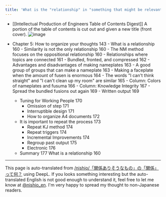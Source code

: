 ```yaml
---
title: 'What is the "relationship" in "something that might be relevant?"'
---
```


- [[Intellectual Production of Engineers Table of Contents Digest]]
A portion of the table of contents is cut out and given a new title (front cover).
![image](https://gyazo.com/c7c3016748bea053469fad8a375f2f3a/thumb/1000)

- Chapter 5: How to organize your thoughts 143
        - What is a relationship 160
            - Similarity is not the only relationship 160
            - The NM method focuses on the oppositional relationship 160
            - Relationships where topics are connected 161
        - Bundled, fronted, and compressed 162
            - Advantages and disadvantages of making nameplates 163
            - A good group of groups that can make a nameplate 163
            - Making a faceplate when the amount of fusen is enormous 164
            - The words "I can't think straight" and "I can't clean up my room" are similar 165
                - Column: Colors of nameplates and fusuma 166
                - Column: Knowledge Integrity 167
        - Spread the bundled fusions out again 169
        - Written output 169
    - Tuning for Working People 170
        - Omission of step 171
        - Interruptible design 171
        - How to organize A4 documents 172
    - It is important to repeat the process 173
        - Repeat KJ method 174
        - Repeat triggers 174
        - Incremental Improvements 174
        - Regroup past output 175
        - Electronic 176
    - Summary 177
What is a relationship 160
---
This page is auto-translated from [/nishio/「関係ありそうなもの」の「関係」って何？](https://scrapbox.io/nishio/「関係ありそうなもの」の「関係」って何？) using DeepL. If you looks something interesting but the auto-translated English is not good enough to understand it, feel free to let me know at [@nishio_en](https://twitter.com/nishio_en). I'm very happy to spread my thought to non-Japanese readers.